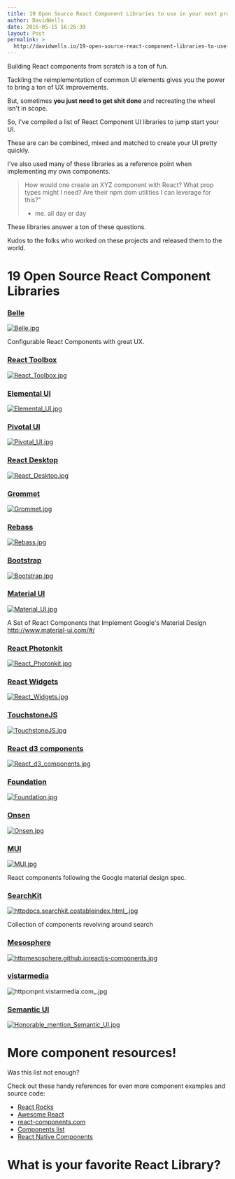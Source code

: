 ```yaml
---
title: 19 Open Source React Component Libraries to use in your next project
author: DavidWells
date: 2016-05-15 16:26:39
layout: Post
permalink: >
  http://davidwells.io/19-open-source-react-component-libraries-to-use-in-your-next-project/
---
```

Building React components from scratch is a ton of fun.

Tackling the reimplementation of common UI elements gives you the power to bring a ton of UX improvements.

But, sometimes **you just need to get shit done** and recreating the wheel isn't in scope.

So, I've compiled a list of React Component UI libraries to jump start your UI.

These are can be combined, mixed and matched to create your UI pretty quickly.

I've also used many of these libraries as a reference point when implementing my own components.

> How would one create an XYZ component with React?
> What prop types might I need?
> Are their npm dom utilities I can leverage for this?"
> - me. all day er day

These libraries answer a ton of these questions.

Kudos to the folks who worked on these projects and released them to the world.

# 19 Open Source React Component Libraries

### [Belle](http://nikgraf.github.io/belle/#/?_k=7mu5b3)

[![](http://davidwells.io/wp-content/uploads/2016/05/Belle.jpg "Belle.jpg")](http://nikgraf.github.io/belle/#/?_k=7mu5b3)

Configurable React Components with great UX.

### [React Toolbox](http://react-toolbox.com/#/)

[![](http://davidwells.io/wp-content/uploads/2016/05/React_Toolbox.jpg "React_Toolbox.jpg")](http://react-toolbox.com/#/)

### [Elemental UI](http://elemental-ui.com/)

[![](http://davidwells.io/wp-content/uploads/2016/05/Elemental_UI.jpg "Elemental_UI.jpg")](http://elemental-ui.com/)

### [Pivotal UI](http://styleguide.cfapps.io/index.html)

[![](http://davidwells.io/wp-content/uploads/2016/05/Pivotal_UI.jpg "Pivotal_UI.jpg")](http://styleguide.cfapps.io/index.html)

### [React Desktop](http://reactdesktop.js.org/demo/)

[![](http://davidwells.io/wp-content/uploads/2016/05/React_Desktop.jpg "React_Desktop.jpg")](http://reactdesktop.js.org/demo/)

### [Grommet](http://www.grommet.io/docs/)

[![](http://davidwells.io/wp-content/uploads/2016/05/Grommet.jpg "Grommet.jpg")](http://www.grommet.io/docs/)

### [Rebass](http://jxnblk.com/rebass/)

[![](http://davidwells.io/wp-content/uploads/2016/05/Rebass.jpg "Rebass.jpg")](http://jxnblk.com/rebass/)

### [Bootstrap](https://react-bootstrap.github.io/components.html)

[![](http://davidwells.io/wp-content/uploads/2016/05/Bootstrap.jpg "Bootstrap.jpg")](https://react-bootstrap.github.io/components.html)

### [Material UI](http://www.material-ui.com/#/)

[![](http://davidwells.io/wp-content/uploads/2016/05/Material_UI.jpg "Material_UI.jpg")](http://www.material-ui.com/#/)

A Set of React Components that Implement Google's Material Design http://www.material-ui.com/#/

### [React Photonkit](http://react-photonkit.github.io/#/)

[![](http://davidwells.io/wp-content/uploads/2016/05/React_Photonkit.jpg "React_Photonkit.jpg")](http://react-photonkit.github.io/#/)

### [React Widgets](http://jquense.github.io/react-widgets/docs/#/?_k=nf6my5)

[![](http://davidwells.io/wp-content/uploads/2016/05/React_Widgets.jpg "React_Widgets.jpg")](
http://jquense.github.io/react-widgets/docs/#/?_k=nf6my5)

### [TouchstoneJS](http://touchstonejs.io/)

[![](http://davidwells.io/wp-content/uploads/2016/05/TouchstoneJS.jpg "TouchstoneJS.jpg")](http://touchstonejs.io/)

### [React d3 components](http://www.reactd3.org/components/)

[![](http://davidwells.io/wp-content/uploads/2016/05/React_d3_components.jpg "React_d3_components.jpg")](http://www.reactd3.org/components/)

### [Foundation](http://webrafter.com/opensource/react-foundation-apps)

[![](http://davidwells.io/wp-content/uploads/2016/05/Foundation.jpg "Foundation.jpg")](http://webrafter.com/opensource/react-foundation-apps)

### [Onsen](https://onsen.io/v2/react.html)

[![](http://davidwells.io/wp-content/uploads/2016/05/Onsen.jpg "Onsen.jpg")](https://onsen.io/v2/react.html)

### [MUI](https://www.muicss.com/docs/v1/example-layouts/responsive-side-menu)

[![](http://davidwells.io/wp-content/uploads/2016/05/MUI.jpg "MUI.jpg")](https://www.muicss.com/docs/v1/example-layouts/responsive-side-menu)

React components following the Google material design spec.

### [SearchKit](http://docs.searchkit.co/stable/index.html)

[![](http://davidwells.io/wp-content/uploads/2016/05/httpdocs.searchkit.costableindex.html_.jpg "httpdocs.searchkit.costableindex.html_.jpg")](http://docs.searchkit.co/stable/index.html)

Collection of components revolving around search

### [Mesosphere](http://mesosphere.github.io/reactjs-components/)

[![](http://davidwells.io/wp-content/uploads/2016/05/httpmesosphere.github.ioreactjs-components.jpg "httpmesosphere.github.ioreactjs-components.jpg")](http://mesosphere.github.io/reactjs-components/)

### [vistarmedia](http://cmpnt.vistarmedia.com/)

![](http://davidwells.io/wp-content/uploads/2016/05/httpcmpnt.vistarmedia.com_.jpg "httpcmpnt.vistarmedia.com_.jpg")

### [Semantic UI](http://semantic-ui.com/introduction/integrations.html)

[![](http://davidwells.io/wp-content/uploads/2016/05/Honorable_mention_Semantic_UI.jpg "Honorable_mention_Semantic_UI.jpg")](http://semantic-ui.com/introduction/integrations.html)

# More component resources!

Was this list not enough?

Check out these handy references for even more component examples and source code:

- [React Rocks](https://react.rocks/)
- [Awesome React](https://github.com/enaqx/awesome-react#libraries)
- [react-components.com](http://react-components.com/)
- [Components list](http://dvemac.github.io/react-component-list/)
- [React Native Components](https://react.parts/native)

# What is your favorite React Library?
